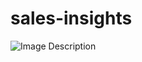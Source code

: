 # sales-insights
![Image Description](https://ibb.co/YfwZTT4][img]https://i.ibb.co/kqv166V/Capture-d-cran-2023-12-15-135332.png](https://ibb.co/YfwZTT4)https://ibb.co/YfwZTT4)


